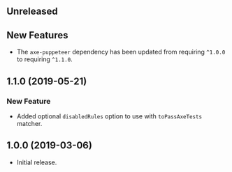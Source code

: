 <!-- Learn how to maintain this file at https://github.com/WordPress/gutenberg/tree/master/packages#maintaining-changelogs. -->

## Unreleased

## New Features

- The `axe-puppeteer` dependency has been updated from requiring `^1.0.0` to requiring `^1.1.0`.

## 1.1.0 (2019-05-21)

### New Feature

- Added optional `disabledRules` option to use with `toPassAxeTests` matcher.

## 1.0.0 (2019-03-06)

- Initial release.
